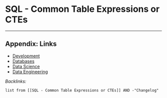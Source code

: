 # SQL - Common Table Expressions or CTEs

---

## Appendix: Links

* [Development](../2-Areas/MOCs/Development.md)
* [Databases](../2-Areas/MOCs/Databases.md)
* [Data Science](../2-Areas/MOCs/Data%20Science.md)
* [Data Engineering](../2-Areas/MOCs/Data%20Engineering.md)

*Backlinks:*

````dataview
list from [[SQL - Common Table Expressions or CTEs]] AND -"Changelog"
````

